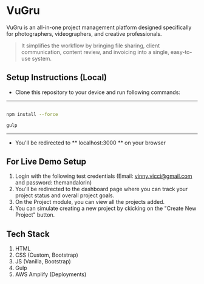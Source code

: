 # VuGru

VuGru is an all-in-one project management platform designed specifically for photographers, videographers, and creative professionals.

>  It simplifies the workflow by bringing file sharing, client communication, content review, and invoicing into a single, easy-to-use system.

## Setup Instructions (Local)

- Clone this repository to your device and run following commands:

---

```sh

npm install --force

gulp
```

---

- You'll be redirected to ** localhost:3000 ** on your browser

## For Live Demo Setup

1) Login with the following test credentials (Email: vinny.vicci@gmail.com and password: themandalorin)
2) You'll be redirected to the dashboard page where you can track your project status and overall project goals.
3) On the Project module, you can view all the projects added.
4) You can simulate creating a new project by ckicking on the "Create New Project" button.

## Tech Stack

1) HTML
2) CSS (Custom, Bootstrap)
3) JS (Vanilla, Bootstrap)
4) Gulp
5) AWS Amplify (Deployments)